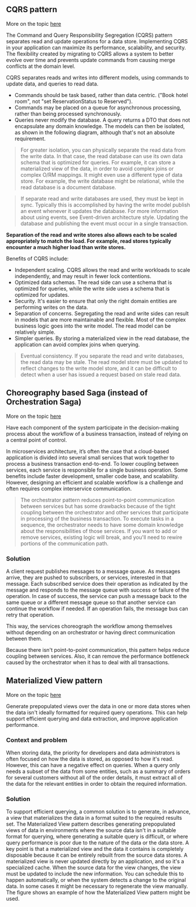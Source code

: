 ## CQRS pattern

More on the topic [here](https://docs.microsoft.com/en-us/azure/architecture/patterns/cqrs)

The Command and Query Responsibility Segregation (CQRS) pattern separates read and update operations for a data store. Implementing CQRS in your application can maximize its performance, scalability, and security. The flexibility created by migrating to CQRS allows a system to better evolve over time and prevents update commands from causing merge conflicts at the domain level.

CQRS separates reads and writes into different models, using commands to update data, and queries to read data.
* Commands should be task based, rather than data centric. ("Book hotel room", not "set ReservationStatus to Reserved").
* Commands may be placed on a queue for asynchronous processing, rather than being processed synchronously.
* Queries never modify the database. A query returns a DTO that does not encapsulate any domain knowledge.
The models can then be isolated, as shown in the following diagram, although that's not an absolute requirement.

> For greater isolation, you can physically separate the read data from the write data. In that case, the read database can use its own data schema that is optimized for queries. For example, it can store a materialized view of the data, in order to avoid complex joins or complex O/RM mappings. It might even use a different type of data store. For example, the write database might be relational, while the read database is a document database.

> If separate read and write databases are used, they must be kept in sync. Typically this is accomplished by having the write model publish an event whenever it updates the database. For more information about using events, see Event-driven architecture style. Updating the database and publishing the event must occur in a single transaction.
  
**Separation of the read and write stores also allows each to be scaled appropriately to match the load. For example, read stores typically encounter a much higher load than write stores.**

Benefits of CQRS include:
* Independent scaling. CQRS allows the read and write workloads to scale independently, and may result in fewer lock contentions.
* Optimized data schemas. The read side can use a schema that is optimized for queries, while the write side uses a schema that is optimized for updates.
* Security. It's easier to ensure that only the right domain entities are performing writes on the data.
* Separation of concerns. Segregating the read and write sides can result in models that are more maintainable and flexible. Most of the complex business logic goes into the write model. The read model can be relatively simple.
* Simpler queries. By storing a materialized view in the read database, the application can avoid complex joins when querying.

> Eventual consistency. If you separate the read and write databases, the read data may be stale. The read model store must be updated to reflect changes to the write model store, and it can be difficult to detect when a user has issued a request based on stale read data.

## Choreography based Saga (instead of Orchestration Saga)

More on the topic [here](https://docs.microsoft.com/en-us/azure/architecture/patterns/choreography)

Have each component of the system participate in the decision-making process about the workflow of a business transaction, instead of relying on a central point of control.

In microservices architecture, it’s often the case that a cloud-based application is divided into several small services that work together to process a business transaction end-to-end. To lower coupling between services, each service is responsible for a single business operation. Some benefits include faster development, smaller code base, and scalability. However, designing an efficient and scalable workflow is a challenge and often requires complex interservice communication.

> The orchestrator pattern reduces point-to-point communication between services but has some drawbacks because of the tight coupling between the orchestrator and other services that participate in processing of the business transaction.  To execute tasks in a sequence, the orchestrator needs to have some domain knowledge about the responsibilities of those services. If you want to add or remove services, existing logic will break, and you'll need to rewire portions of the communication path.

### Solution

A client request publishes messages to a message queue. As messages arrive, they are pushed to subscribers, or services, interested in that message. Each subscribed service does their operation as indicated by the message and responds to the message queue with success or failure of the operation. In case of success, the service can push a message back to the same queue or a different message queue so that another service can continue the workflow if needed. If an operation fails, the message bus can retry that operation.

This way, the services choreograph the workflow among themselves without depending on an orchestrator or having direct communication between them.

Because there isn't point-to-point communication, this pattern helps reduce coupling between services. Also, it can remove the performance bottleneck caused by the orchestrator when it has to deal with all transactions.

## Materialized View pattern

More on the topic [here](https://docs.microsoft.com/en-us/azure/architecture/patterns/materialized-view)

Generate prepopulated views over the data in one or more data stores when the data isn't ideally formatted for required query operations. This can help support efficient querying and data extraction, and improve application performance.

### Context and problem

When storing data, the priority for developers and data administrators is often focused on how the data is stored, as opposed to how it's read. However, this can have a negative effect on queries. When a query only needs a subset of the data from some entities, such as a summary of orders for several customers without all of the order details, it must extract all of the data for the relevant entities in order to obtain the required information.

### Solution

To support efficient querying, a common solution is to generate, in advance, a view that materializes the data in a format suited to the required results set. The Materialized View pattern describes generating prepopulated views of data in environments where the source data isn't in a suitable format for querying, where generating a suitable query is difficult, or where query performance is poor due to the nature of the data or the data store.
A key point is that a materialized view and the data it contains is completely disposable because it can be entirely rebuilt from the source data stores. A materialized view is never updated directly by an application, and so it's a specialized cache.
When the source data for the view changes, the view must be updated to include the new information. You can schedule this to happen automatically, or when the system detects a change to the original data. In some cases it might be necessary to regenerate the view manually. The figure shows an example of how the Materialized View pattern might be used.









